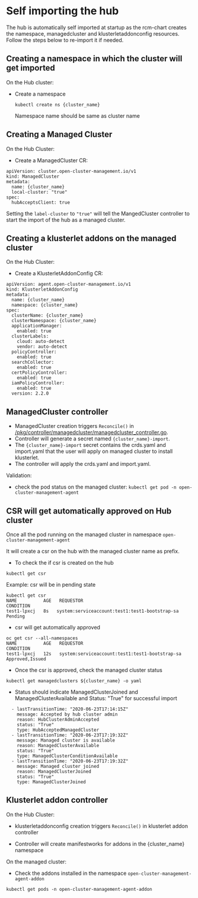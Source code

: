 [comment]: # ( Copyright Contributors to the Open Cluster Management project )

# Self importing the hub

The hub is automatically self imported at startup as the rcm-chart creates the namespace, managedcluster and klusterletaddonconfig resources. Follow the steps below to re-import it if needed.

## Creating a namespace in which the cluster will get imported
On the Hub cluster:
- Create a namespace
  ```shell
  kubectl create ns {cluster_name}
  ```
  Namespace name should be same as cluster name

## Creating a Managed Cluster
On the Hub Cluster: 
- Create a ManagedCluster CR:

```
apiVersion: cluster.open-cluster-management.io/v1
kind: ManagedCluster
metadata:
  name: {cluster_name}
  local-cluster: "true"
spec:
  hubAcceptsClient: true
```

Setting the `label-cluster` to `"true"` will tell the MangedCluster controller to start the import of the hub as a managed cluster.

## Creating a klusterlet addons on the managed cluster

On the Hub Cluster: 
- Create a KlusterletAddonConfig CR:

```
apiVersion: agent.open-cluster-management.io/v1
kind: KlusterletAddonConfig
metadata:
  name: {cluster_name}
  namespace: {cluster_name}
spec:
  clusterName: {cluster_name}
  clusterNamespace: {cluster_name}
  applicationManager:
    enabled: true
  clusterLabels:
    cloud: auto-detect
    vendor: auto-detect
  policyController:
    enabled: true
  searchCollector:
    enabled: true
  certPolicyController:
    enabled: true
  iamPolicyController:
    enabled: true
  version: 2.2.0
```

## ManagedCluster controller

- ManagedCluster creation triggers `Reconcile()` in [/pkg/controller/managedcluster/managedcluster_controller.go](https://github.com/open-cluster-management/managedcluster-import-controller/blob/master/pkg/controller/managedcluster/managedcluster_controller.go).
- Controller will generate a secret named `{cluster_name}-import`.
- The `{cluster_name}-import` secret contains the crds.yaml and import.yaml that the user will apply on managed cluster to install klusterlet.
- The controller will apply the crds.yaml and import.yaml.

Validation:
- check the pod status on the managed cluster: `kubectl get pod -n open-cluster-management-agent`


## CSR will get automatically approved on Hub cluster

Once all the pod running on the managed cluster in namespace `open-cluster-management-agent`

It will create a csr on the hub with the managed cluster name as prefix.

- To check the if csr is created on the hub 

```
kubectl get csr
```
Example:  csr will be in pending state

```
kubectl get csr
NAME          AGE   REQUESTOR                                        CONDITION
test1-lpxcj   8s   system:serviceaccount:test1:test1-bootstrap-sa   Pending
```

- csr will get automatically approved

```
oc get csr --all-namespaces
NAME          AGE   REQUESTOR                                        CONDITION
test1-lpxcj   12s   system:serviceaccount:test1:test1-bootstrap-sa   Approved,Issued
```

- Once the csr is approved, check the managed cluster status

```
kubectl get managedclusters ${cluster_name} -o yaml
```

- Status should indicate ManagedClusterJoined and ManagedClusterAvailable and Status: "True" for successful import 

```
  - lastTransitionTime: "2020-06-23T17:14:15Z"
    message: Accepted by hub cluster admin
    reason: HubClusterAdminAccepted
    status: "True"
    type: HubAcceptedManagedCluster
  - lastTransitionTime: "2020-06-23T17:19:32Z"
    message: Managed cluster is available
    reason: ManagedClusterAvailable
    status: "True"
    type: ManagedClusterConditionAvailable
  - lastTransitionTime: "2020-06-23T17:19:32Z"
    message: Managed cluster joined
    reason: ManagedClusterJoined
    status: "True"
    type: ManagedClusterJoined
```

## Klusterlet addon controller

On the Hub Cluster: 
- klusterletaddonconfig creation triggers `Reconcile()` in klusterlet addon controller

- Controller will create manifestworks for addons in the {cluster_name} namespace

On the managed cluster:
- Check the addons installed in the namespace `open-cluster-management-agent-addon`

```
kubectl get pods -n open-cluster-management-agent-addon
```